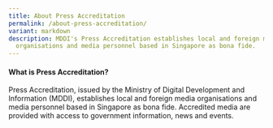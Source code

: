 ```yaml
---
title: About Press Accreditation
permalink: /about-press-accreditation/
variant: markdown
description: MDDI's Press Accreditation establishes local and foreign media
  organisations and media personnel based in Singapore as bona fide.
---
```

#### What is Press Accreditation?

Press Accreditation, issued by the Ministry of Digital Development and Information (MDDI), establishes local and foreign media organisations and media personnel based in Singapore as bona fide. Accredited media are provided with access to government information, news and events.